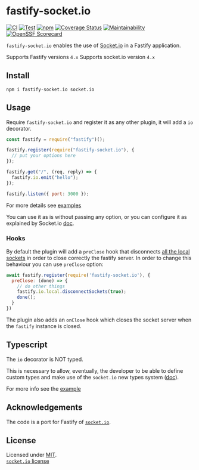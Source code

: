 # fastify-socket.io

[![CI](https://github.com/ducktors/fastify-socket.io/actions/workflows/ci.yml/badge.svg)](https://github.com/ducktors/fastify-socket.io/actions/workflows/ci.yml) [![Test](https://github.com/ducktors/fastify-socket.io/actions/workflows/test.yaml/badge.svg)](https://github.com/ducktors/fastify-socket.io/actions/workflows/test.yaml) [![npm](https://img.shields.io/npm/v/fastify-socket.io)](https://www.npmjs.com/package/fastify-socket.io) [![Coverage Status](https://coveralls.io/repos/github/ducktors/fastify-socket.io/badge.svg?branch=master)](https://coveralls.io/github/ducktors/fastify-socket.io?branch=master) [![Maintainability](https://api.codeclimate.com/v1/badges/8415332abe3ff865131d/maintainability)](https://codeclimate.com/github/ducktors/fastify-socket.io/maintainability) [![OpenSSF Scorecard](https://api.securityscorecards.dev/projects/github.com/ducktors/fastify-socket.io/badge)](https://securityscorecards.dev/viewer/?uri=github.com/ducktors/fastify-socket.io)


`fastify-socket.io` enables the use of [Socket.io](https://socket.io/) in a Fastify application.

Supports Fastify versions `4.x`
Supports socket.io version `4.x`

## Install

```
npm i fastify-socket.io socket.io
```

## Usage

Require `fastify-socket.io` and register it as any other plugin, it will add a `io` decorator.

```js
const fastify = require("fastify")();

fastify.register(require("fastify-socket.io"), {
  // put your options here
});

fastify.get("/", (req, reply) => {
  fastify.io.emit("hello");
});

fastify.listen({ port: 3000 });
```

For more details see [examples](https://github.com/ducktors/fastify-socket.io/tree/master/examples)

You can use it as is without passing any option, or you can configure it as explained by Socket.io [doc](https://socket.io/docs/server-api/).

### Hooks

By default the plugin will add a `preClose` hook that disconnects [all the local sockets](https://socket.io/docs/v4/server-api/#serverdisconnectsocketsclose) in order to close correctly the fastify server. In order to change this behaviour you can use `preClose` option:

```javascript
await fastify.register(require('fastify-socket.io'), {
  preClose: (done) => {
    // do other things
    fastify.io.local.disconnectSockets(true);
    done();
  }
})
```

The plugin also adds an `onClose` hook which closes the socket server when the `fastify` instance is closed.

## Typescript

The `io` decorator is NOT typed.

This is necessary to allow, eventually, the developer to be able to define custom types and make use of the `socket.io` new types system ([doc](https://socket.io/docs/v4/typescript/)).

For more info see the [example](https://github.com/ducktors/fastify-socket.io/tree/master/examples)

## Acknowledgements

The code is a port for Fastify of [`socket.io`](https://github.com/socketio/socket.io).

## License

Licensed under [MIT](./LICENSE).<br/>
[`socket.io` license](https://github.com/socketio/socket.io/blob/master/LICENSE)

